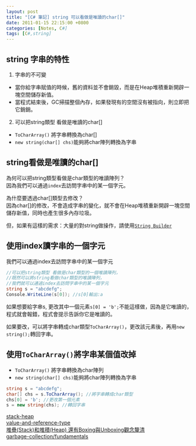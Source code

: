 ```yaml
---
layout: post
title: "[C# 筆記] string 可以看做是唯讀的char[]"
date: 2011-01-15 22:15:00 +0800
categories: [Notes, C#]
tags: [C#,string]
---
```


## string 字串的特性
1. 字串的不可變
- 當你給字串賦值的時候，舊的資料並不會銷毀，而是在Heap堆積重新開辟一塊空間儲存新值。
- 當程式結束後，GC掃描整個內存，如果發現有的空間沒有被指向，則立即把它銷銷。

2. 可以把string類型 看做是唯讀的char[]
- `ToCharArray()` 將字串轉換為char[]
- `new string(char[] chs)`能夠將char陣列轉換為字串

## string看做是唯讀的char[]
為何可以把string類型看做是char類型的唯讀陣列？  
因為我們可以通過`index`去訪問字串中的某一個字元。  

為什麼要透過char[]類型去修改？  
因為char[]的修改，不會造成字串的變化，就不會在Heap堆積重新開辟一塊空間儲存新值，同時也產生很多內存垃圾。  

但，如果有這樣的需求：大量的對string做操作，請使用[`String Builder`](https://riivalin.github.io/posts/string-builder/)

## 使用index讀字串的一個字元
我們可以通過index去訪問字串中的某一個字元  
```c#
//可以把string類型 看做是char類型的一個唯讀陣列，
//既然可以將string看做char類型的唯讀陣列，
//我們就可以通過index去訪問字串中的某一個字元
string s = "abcdefg";
Console.WriteLine(s[0]); //s[0]輸出:a
```
如果想要給字串s, 更改其中一個元素`s[0] = 'b';`不能這樣做，因為是它唯讀的，程式就會報錯，程式會提示告訴你它是唯讀的。  

如果要改，可以將字串轉成char類型`ToCharArray()`，更改該元素後，再用`new string();`轉回字串。  

## 使用`ToCharArray()`將字串某個值改掉
- `ToCharArray()` 將字串轉換為char陣列
- `new string(char[] chs)`能夠將char陣列轉換為字串

```c#
string s = "abcdefg"; 
char[] chs = s.ToCharArray(); //將字串轉成char類型
chs[0] = 'b'; //更改第一個元素
s = new string(chs); //轉回字串
```


[stack-heap](https://riivalin.github.io/posts/stack-heap/)  
[value-and-reference-type](https://riivalin.github.io/posts/value-and-reference-type/)  
[堆疊(Stack)和堆積(Heap) 還有Boxing與Unboxing觀念釐清](https://dotblogs.com.tw/lastsecret/2010/02/25/13757)   
[garbage-collection/fundamentals](https://learn.microsoft.com/zh-tw/dotnet/standard/garbage-collection/fundamentals) 